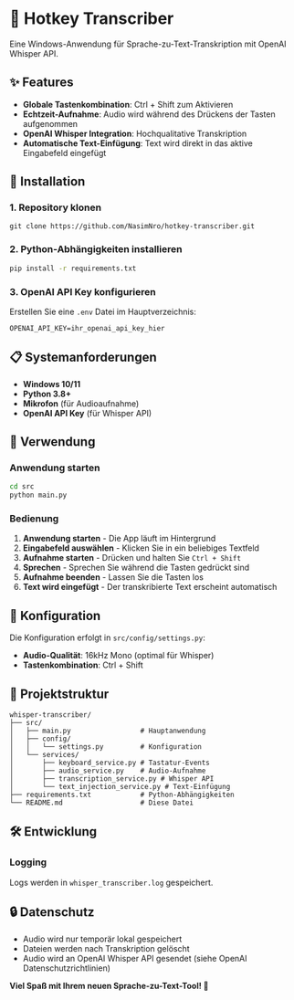 # 🎤 Hotkey Transcriber

Eine Windows-Anwendung für Sprache-zu-Text-Transkription mit OpenAI Whisper API.

## ✨ Features

- **Globale Tastenkombination**: Ctrl + Shift zum Aktivieren
- **Echtzeit-Aufnahme**: Audio wird während des Drückens der Tasten aufgenommen
- **OpenAI Whisper Integration**: Hochqualitative Transkription
- **Automatische Text-Einfügung**: Text wird direkt in das aktive Eingabefeld eingefügt

## 🚀 Installation

### 1. Repository klonen

```bashgit push -u origin main
git clone https://github.com/NasimNro/hotkey-transcriber.git

```

### 2. Python-Abhängigkeiten installieren

```bash
pip install -r requirements.txt
```

### 3. OpenAI API Key konfigurieren

Erstellen Sie eine `.env` Datei im Hauptverzeichnis:

```
OPENAI_API_KEY=ihr_openai_api_key_hier
```

## 📋 Systemanforderungen

- **Windows 10/11**
- **Python 3.8+**
- **Mikrofon** (für Audioaufnahme)
- **OpenAI API Key** (für Whisper API)

## 🎯 Verwendung

### Anwendung starten

```bash
cd src
python main.py
```

### Bedienung

1. **Anwendung starten** - Die App läuft im Hintergrund
2. **Eingabefeld auswählen** - Klicken Sie in ein beliebiges Textfeld
3. **Aufnahme starten** - Drücken und halten Sie `Ctrl + Shift`
4. **Sprechen** - Sprechen Sie während die Tasten gedrückt sind
5. **Aufnahme beenden** - Lassen Sie die Tasten los
6. **Text wird eingefügt** - Der transkribierte Text erscheint automatisch


## 🔧 Konfiguration

Die Konfiguration erfolgt in `src/config/settings.py`:

- **Audio-Qualität**: 16kHz Mono (optimal für Whisper)
- **Tastenkombination**: Ctrl + Shift

## 📁 Projektstruktur

```
whisper-transcriber/
├── src/
│   ├── main.py                 # Hauptanwendung
│   ├── config/
│   │   └── settings.py         # Konfiguration
│   └── services/
│       ├── keyboard_service.py # Tastatur-Events
│       ├── audio_service.py    # Audio-Aufnahme
│       ├── transcription_service.py # Whisper API
│       └── text_injection_service.py # Text-Einfügung
├── requirements.txt            # Python-Abhängigkeiten
└── README.md                   # Diese Datei
```

## 🛠️ Entwicklung

### Logging

Logs werden in `whisper_transcriber.log` gespeichert.


## 🔒 Datenschutz

- Audio wird nur temporär lokal gespeichert
- Dateien werden nach Transkription gelöscht
- Audio wird an OpenAI Whisper API gesendet (siehe OpenAI Datenschutzrichtlinien)


**Viel Spaß mit Ihrem neuen Sprache-zu-Text-Tool! 🎉**
